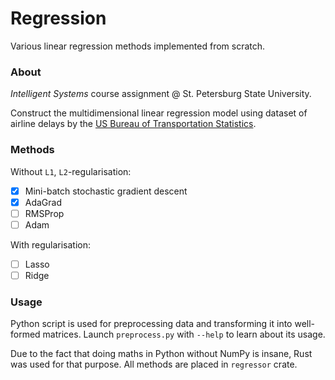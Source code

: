 # Regression

Various linear regression methods implemented from scratch.

### About

_Intelligent Systems_ course assignment @ St. Petersburg State University.

Construct the multidimensional linear regression model using dataset of airline delays by the [US Bureau of 
Transportation Statistics](https://www.transtats.bts.gov/OT_Delay/OT_DelayCause1.asp).

### Methods

Without `L1`, `L2`-regularisation:

- [x] Mini-batch stochastic gradient descent
- [x] AdaGrad
- [ ] RMSProp
- [ ] Adam

With regularisation:

- [ ] Lasso
- [ ] Ridge

### Usage

Python script is used for preprocessing data and transforming it into well-formed matrices. 
Launch `preprocess.py` with `--help` to learn about its usage.

Due to the fact that doing maths in Python without NumPy is insane, Rust was used for that purpose.
All methods are placed in `regressor` crate.
